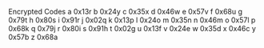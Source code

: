 Encrypted Codes
a	0x13r
b	0x24y
c	0x35x
d	0x46w
e	0x57v
f	0x68u
g	0x79t
h	0x80s
i	0x91r
j	0x02q
k	0x13p
l	0x24o
m	0x35n
n	0x46m
o	0x57l
p	0x68k
q	0x79j
r	0x80i
s	0x91h
t	0x02g
u	0x13f
v	0x24e
w	0x35d
x	0x46c
y	0x57b
z	0x68a
